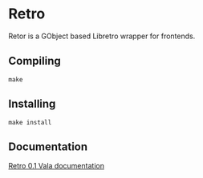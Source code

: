 # Retro

Retor is a GObject based Libretro wrapper for frontends. 

## Compiling

`make`

## Installing

`make install`

## Documentation

[Retro 0.1 Vala documentation](http://kekun.github.io/retro-gobject/doc/retro-gobject-0.1/vala/retro-gobject/index.htm)

